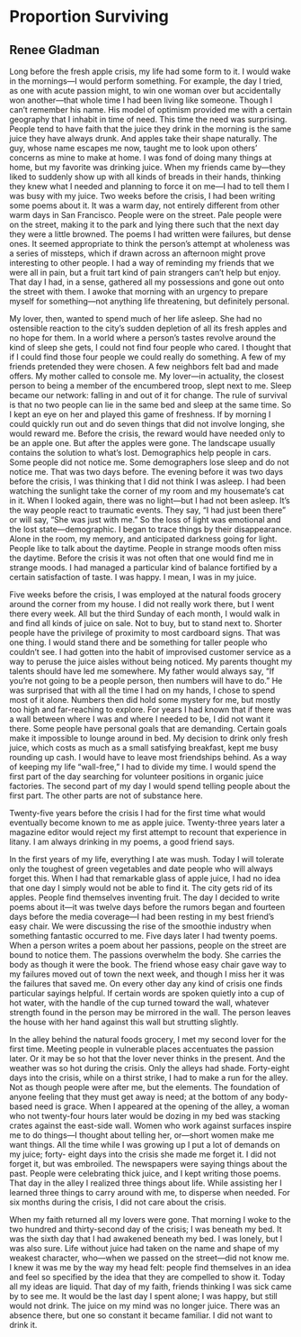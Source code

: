 # Proportion Surviving
## Renee Gladman
Long before the fresh apple crisis, my life had some form to it. I would wake
in the mornings—I would perform something. For example, the day I tried, as
one with acute passion might, to win one woman over but accidentally won
another—that whole time I had been living like someone. Though I can’t
remember his name. His model of optimism provided me with a certain geography
that I inhabit in time of need. This time the need was surprising. People tend
to have faith that the juice they drink in the morning is the same juice they
have always drunk. And apples take their shape naturally. The guy, whose name
escapes me now, taught me to look upon others’ concerns as mine to make at
home. I was fond of doing many things at home, but my favorite was drinking
juice. When my friends came by—they liked to suddenly show up with all kinds
of breads in their hands, thinking they knew what I needed and planning to
force it on me—I had to tell them I was busy with my juice. Two weeks before
the crisis, I had been writing some poems about it. It was a warm day, not
entirely different from other warm days in San Francisco. People were on the
street. Pale people were on the street, making it to the park and lying there
such that the next day they were a little browned. The poems I had written
were failures, but dense ones. It seemed appropriate to think the person’s
attempt at wholeness was a series of missteps, which if drawn across an
afternoon might prove interesting to other people. I had a way of reminding my
friends that we were all in pain, but a fruit tart kind of pain strangers
can’t help but enjoy. That day I had, in a sense, gathered all my possessions
and gone out onto the street with them. I awoke that morning with an urgency
to prepare myself for something—not anything life threatening, but definitely
personal.

My lover, then, wanted to spend much of her life asleep. She had no ostensible
reaction to the city’s sudden depletion of all its fresh apples and no hope
for them. In a world where a person’s tastes revolve around the kind of sleep
she gets, I could not find four people who cared. I thought that if I could
find those four people we could really do something. A few of my friends
pretended they were chosen. A few neighbors felt bad and made offers. My
mother called to console me. My lover—in actuality, the closest person to
being a member of the encumbered troop, slept next to me. Sleep became our
network: falling in and out of it for change. The rule of survival is that no
two people can lie in the same bed and sleep at the same time. So I kept an
eye on her and played this game of freshness. If by morning I could quickly
run out and do seven things that did not involve longing, she would reward me.
Before the crisis, the reward would have needed only to be an apple one. But
after the apples were gone. The landscape usually contains the solution to
what’s lost. Demographics help people in cars. Some people did not notice me.
Some demographers lose sleep and do not notice me. That was two days before.
The evening before it was two days before the crisis, I was thinking that I
did not think I was asleep. I had been watching the sunlight take the corner
of my room and my housemate’s cat in it. When I looked again, there was no
light—but I had not been asleep. It’s the way people react to traumatic
events. They say, “I had just been there” or will say, “She was just with me.”
So the loss of light was emotional and the lost state—demographic. I began to
trace things by their disappearance. Alone in the room, my memory, and
anticipated darkness going for light. People like to talk about the daytime.
People in strange moods often miss the daytime. Before the crisis it was not
often that one would find me in strange moods. I had managed a particular kind
of balance fortified by a certain satisfaction of taste. I was happy. I mean,
I was in my juice.

Five weeks before the crisis, I was employed at the natural foods grocery
around the corner from my house. I did not really work there, but I went there
every week. All but the third Sunday of each month, I would walk in and find
all kinds of juice on sale. Not to buy, but to stand next to. Shorter people
have the privilege of proximity to most cardboard signs. That was one thing. I
would stand there and be something for taller people who couldn’t see. I had
gotten into the habit of improvised customer service as a way to peruse the
juice aisles without being noticed. My parents thought my talents should have
led me somewhere. My father would always say, “If you’re not going to be a
people person, then numbers will have to do.” He was surprised that with all
the time I had on my hands, I chose to spend most of it alone. Numbers then
did hold some mystery for me, but mostly too high and far-reaching to explore.
For years I had known that if there was a wall between where I was and where I
needed to be, I did not want it there. Some people have personal goals that
are demanding. Certain goals make it impossible to lounge around in bed. My
decision to drink only fresh juice, which costs as much as a small satisfying
breakfast, kept me busy rounding up cash. I would have to leave most
friendships behind. As a way of keeping my life “wall-free,” I had to divide
my time. I would spend the first part of the day searching for volunteer
positions in organic juice factories. The second part of my day I would spend
telling people about the first part. The other parts are not of substance
here.

Twenty-five years before the crisis I had for the first time what would
eventually become known to me as apple juice. Twenty-three years later a
magazine editor would reject my first attempt to recount that experience in
litany. I am always drinking in my poems, a good friend says.

In the first years of my life, everything I ate was mush. Today I will
tolerate only the toughest of green vegetables and date people who will always
forget this. When I had that remarkable glass of apple juice, I had no idea
that one day I simply would not be able to find it. The city gets rid of its
apples. People find themselves inventing fruit. The day I decided to write
poems about it—it was twelve days before the rumors began and fourteen days
before the media coverage—I had been resting in my best friend’s easy chair.
We were discussing the rise of the smoothie industry when something fantastic
occurred to me. Five days later I had twenty poems. When a person writes a
poem about her passions, people on the street are bound to notice them. The
passions overwhelm the body. She carries the body as though it were the book.
The friend whose easy chair gave way to my failures moved out of town the next
week, and though I miss her it was the failures that saved me. On every other
day any kind of crisis one finds particular sayings helpful. If certain words
are spoken quietly into a cup of hot water, with the handle of the cup turned
toward the wall, whatever strength found in the person may be mirrored in the
wall. The person leaves the house with her hand against this wall but
strutting slightly.

In the alley behind the natural foods grocery, I met my second lover for the
first time. Meeting people in vulnerable places accentuates the passion later.
Or it may be so hot that the lover never thinks in the present. And the
weather was so hot during the crisis. Only the alleys had shade. Forty-eight
days into the crisis, while on a thirst strike, I had to make a run for the
alley. Not as though people were after me, but the elements. The foundation of
anyone feeling that they must get away is need; at the bottom of any body-
based need is grace. When I appeared at the opening of the alley, a woman who
not twenty-four hours later would be dozing in my bed was stacking crates
against the east-side wall. Women who work against surfaces inspire me to do
things—I thought about telling her, or—short women make me want things. All
the time while I was growing up I put a lot of demands on my juice; forty-
eight days into the crisis she made me forget it. I did not forget it, but was
embroiled. The newspapers were saying things about the past. People were
celebrating thick juice, and I kept writing those poems. That day in the alley
I realized three things about life. While assisting her I learned three things
to carry around with me, to disperse when needed. For six months during the
crisis, I did not care about the crisis.

When my faith returned all my lovers were gone. That morning I woke to the two
hundred and thirty-second day of the crisis; I was beneath my bed. It was the
sixth day that I had awakened beneath my bed. I was lonely, but I was also
sure. Life without juice had taken on the name and shape of my weakest
character, who—when we passed on the street—did not know me. I knew it was me
by the way my head felt: people find themselves in an idea and feel so
specified by the idea that they are compelled to show it. Today all my ideas
are liquid. That day of my faith, friends thinking I was sick came by to see
me. It would be the last day I spent alone; I was happy, but still would not
drink. The juice on my mind was no longer juice. There was an absence there,
but one so constant it became familiar. I did not want to drink it.